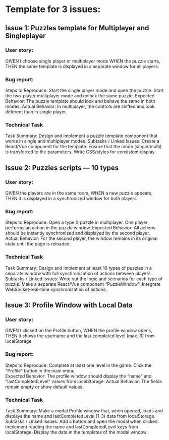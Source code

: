 # Template for 3 issues:
## Issue 1: Puzzles template for Multiplayer and Singleplayer

### User story:
  GIVEN I choose single player or multiplayer mode
  WHEN the puzzle starts,
  THEN the same template is displayed in a separate window for all players.
  
### Bug report:
  Steps to Reproduce:
    Start the single player mode and open the puzzle.
    Start the two-player multiplayer mode and unlock the same puzzle.
Expected Behavior:
    The puzzle template should look and behave the same in both modes.
Actual Behavior:
    In multiplayer, the controls are shifted and look different than in single player.
    
### Technical Task
  Task Summary:
    Design and implement a puzzle template component that works in single and multiplayer modes.
Subtasks / Linked Issues:
  Create a React/Vue component for the template.
  Ensure that the mode (single/multi) is transferred to the parameters.
  Write CSS/styles for consistent display.

## Issue 2: Puzzles scripts — 10 types

### User story:
  GIVEN the players are in the same room,
  WHEN a new puzzle appears,
  THEN it is displayed in a synchronized window for both players.
  
### Bug report:
  Steps to Reproduce:
    Open a type X puzzle in multiplayer.
    One player performs an action in the puzzle window.
Expected Behavior:
    All actions should be instantly synchronized and displayed by the second player.
Actual Behavior:
    For the second player, the window remains in its original state until the page is reloaded.
    
### Technical Task
  Task Summary:
    Design and implement at least 10 types of puzzles in a separate window with full synchronization of actions between players.  
  Subtasks / Linked Issues:
  Write out the logic and scenarios for each type of puzzle.
  Make a separate React/Vue component “PuzzleWindow".
  Integrate WebSocket‑real-time synchronization of actions.

## Issue 3: Profile Window with Local Data

### User story:
  GIVEN I clicked on the Profile button,
  WHEN the profile window opens,
  THEN it shows the username and the last completed level (max. 3) from localStorage.

### Bug report:
  Steps to Reproduce:
    Complete at least one level in the game.
    Click the "Profile" button in the main menu.  
  Expected Behavior:
    The profile window should display the “name” and “lastCompletedLevel" values from localStorage.
  Actual Behavior:
    The fields remain empty or show default values.

### Technical Task
  Task Summary:
    Make a modal Profile window that, when opened, loads and displays the name and lastCompletedLevel (1-3) data from localStorage.
  Subtasks / Linked Issues:
  Add a button and open the modal when clicked.
  Implement reading the name and lastCompletedLevel keys from localStorage.
  Display the data in the templates of the modal window.  
